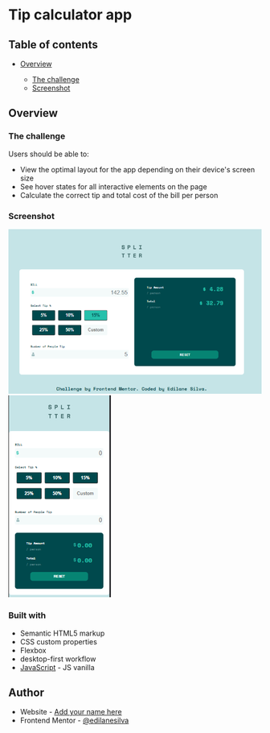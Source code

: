 # Tip calculator app 
<h4 align="center"></h4>

## Table of contents

-   [Overview](#overview)

    -   [The challenge](#the-challenge)
    -   [Screenshot](#screenshot)

## Overview

### The challenge

Users should be able to:

-   View the optimal layout for the app depending on their device's screen size
-   See hover states for all interactive elements on the page
-   Calculate the correct tip and total cost of the bill per person

### Screenshot

![](./assets/images/my-solution/screenshot.PNG)
![](./assets/images/my-solution/mobile.PNG)

### Built with

-   Semantic HTML5 markup
-   CSS custom properties
-   Flexbox
-   desktop-first workflow
-   [JavaScript](https://developer.mozilla.org/pt-BR/docs/Web/JavaScript) - JS vanilla

## Author

-   Website - [Add your name here](https://www.your-site.com)
-   Frontend Mentor - [@edilanesilva](https://www.frontendmentor.io/profile/edilanesilva)




